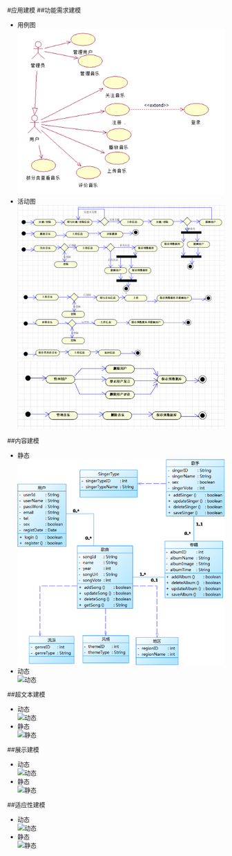 #应用建模
##功能需求建模
+ 用例图  
![用例图](https://github.com/131213web/ProjectTask/blob/master/tasks/task04/use_case.png "MdCharm")
+ 活动图   
![活动图](https://github.com/131213web/ProjectTask/blob/master/tasks/task04/activity_diagram1.png "活动图")
![活动图](https://github.com/131213web/ProjectTask/blob/master/tasks/task04/activity_diagram2.png "活动图")
![活动图](https://github.com/131213web/ProjectTask/blob/master/tasks/task04/activity_diagram3.png "活动图")

##内容建模
+ 静态  
![静态](https://github.com/131213web/ProjectTask/blob/master/tasks/task04/classDiagram.png "类图")
+ 动态  
![动态](qrc:/mdcharm.png "MdCharm")

##超文本建模
+ 动态  
![动态](qrc:/mdcharm.png "MdCharm")
+ 静态  
![静态](qrc:/mdcharm.png "MdCharm")

##展示建模
+ 动态  
![动态](qrc:/mdcharm.png "MdCharm")
+ 静态  
![静态](qrc:/mdcharm.png "MdCharm")

##适应性建模
+ 动态  
![动态](qrc:/mdcharm.png "MdCharm")
+ 静态  
![静态](qrc:/mdcharm.png "MdCharm")
